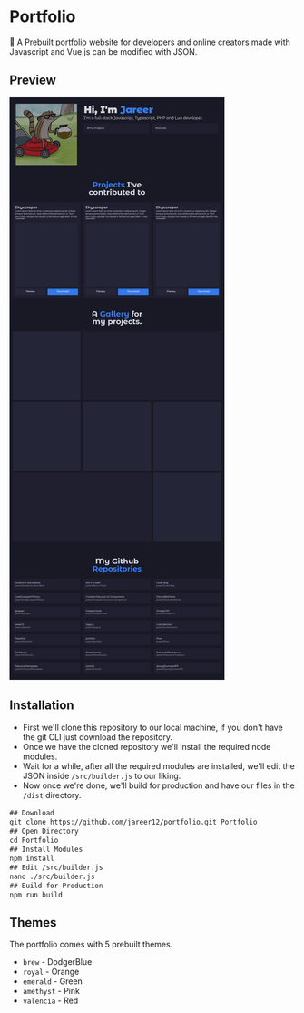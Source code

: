 # Portfolio

🚀 A Prebuilt portfolio website for developers and online creators made with Javascript and Vue.js can be modified with JSON.

## Preview

![Image](DELETEME/preview.png)

## Installation

- First we'll clone this repository to our local machine, if you don't have the git CLI just download the repository.
- Once we have the cloned repository we'll install the required node modules.
- Wait for a while, after all the required modules are installed, we'll edit the JSON inside `/src/builder.js` to our liking.
- Now once we're done, we'll build for production and have our files in the `/dist` directory.

```shell
## Download
git clone https://github.com/jareer12/portfolio.git Portfolio
## Open Directory
cd Portfolio
## Install Modules
npm install
## Edit /src/builder.js
nano ./src/builder.js
## Build for Production
npm run build
```

## Themes

The portfolio comes with 5 prebuilt themes.

- `brew` - DodgerBlue
- `royal` - Orange
- `emerald` - Green
- `amethyst` - Pink
- `valencia` - Red
